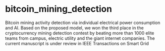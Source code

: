 # bitcoin_mining_detection
Bitcoin mining activity detection via individual electrical power consumption and AI.
Based on the proposed model, we won the third place in the cryptocurrency mining detection contest by beating more than 1000 elite teams from campus, electric utility and the giant internet companies.
The current manuscript is under review in IEEE Transactions on Smart Grid
